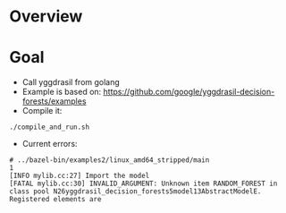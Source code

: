 # Overview

# Goal
- Call yggdrasil from golang
- Example is based on: https://github.com/google/yggdrasil-decision-forests/examples
- Compile it:
```
./compile_and_run.sh
```
- Current errors:
```
# ../bazel-bin/examples2/linux_amd64_stripped/main
1
[INFO mylib.cc:27] Import the model
[FATAL mylib.cc:30] INVALID_ARGUMENT: Unknown item RANDOM_FOREST in class pool N26yggdrasil_decision_forests5model13AbstractModelE. Registered elements are
```

